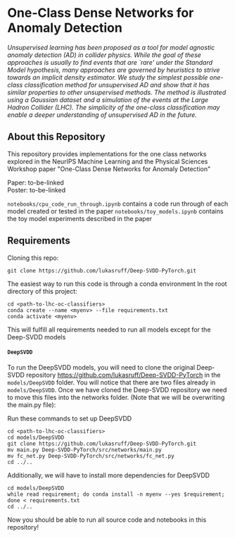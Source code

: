 # One-Class Dense Networks for Anomaly Detection

_Unsupervised learning has been proposed as a tool for model agnostic anomaly detection (AD) in collider physics.  While the goal of these approaches is usually to find events that are `rare' under the Standard Model hypothesis, many approaches are governed by heuristics to strive towards an implicit density estimator.  We study the simplest possible one-class classification method for unsupervised AD and show that it has similar properties to other unsupervised methods.  The method is illustrated using a Gaussian dataset and a simulation of the events at the Large Hadron Collider (LHC).  The simplicity of the one-class classification may enable a deeper understanding of unsupervised AD in the future._

## About this Repository
This repository provides implementations for the one class networks explored in the NeurIPS Machine Learning and the Physical Sciences Workshop paper "One-Class Dense Networks for Anomaly Detection"

Paper: to-be-linked\
Poster: to-be-linked

`notebooks/cpu_code_run_through.ipynb` contains a code run through of each model created or tested in the paper
`notebooks/toy_models.ipynb` contains the toy model experiments described in the paper

## Requirements

Cloning this repo:
```
git clone https://github.com/lukasruff/Deep-SVDD-PyTorch.git
```

The easiest way to run this code is through a conda environment
In the root directory of this project:
```
cd <path-to-lhc-oc-classifiers> 
conda create --name <myenv> --file requirements.txt
conda activate <myenv>
```

This will fulfill all requirements needed to run all models except for the Deep-SVDD models

#### `DeepSVDD`

To run the DeepSVDD models, you will need to clone the original Deep-SVDD repository <https://github.com/lukasruff/Deep-SVDD-PyTorch> in the `models/DeepSVDD` folder. You will notice that there are two files already in `models/DeepSVDD`. Once we have cloned the Deep-SVDD repository we need to move this files into the networks folder. (Note that we will be overwriting the main.py file):

Run these commands to set up DeepSVDD
```
cd <path-to-lhc-oc-classifiers> 
cd models/DeepSVDD
git clone https://github.com/lukasruff/Deep-SVDD-PyTorch.git
mv main.py Deep-SVDD-PyTorch/src/networks/main.py
mv fc_net.py Deep-SVDD-PyTorch/src/networks/fc_net.py
cd ../..
```

Additionally, we will have to install more dependencies for DeepSVDD
```
cd models/DeepSVDD
while read requirement; do conda install -n myenv --yes $requirement; done < requirements.txt
cd ../..
```

Now you should be able to run all source code and notebooks in this repository!
